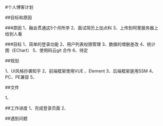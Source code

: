 #个人博客计划

##目标和原因

###原因
1、融会贯通这5个月所学
2、面试简历上加点料
3、上传到阿里服务器上给别人看

###目标
1、简单的登录功能 
2、用户列表权限管理
3、数据的增删差改
4、统计图（EChart）
5、使用码云git 合作
6、待定


##规划

1、UI风格抄袭知乎
2、前端框架使用VUE 、Element
3、后端框架是用SSM
4、PC、PE兼容
5、


##文件

1、

##工作进度
1、完成登录页面
2、


##遇到问题

